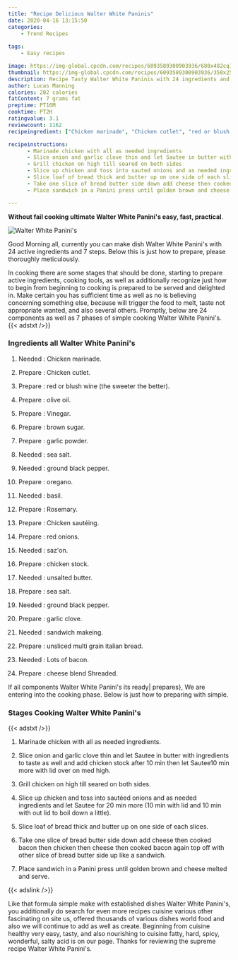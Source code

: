 ```yaml
---
title: "Recipe Delicious Walter White Paninis"
date: 2020-04-16 13:15:50
categories:
    - Trend Recipes
    
tags:
    - Easy recipes

image: https://img-global.cpcdn.com/recipes/6093589300903936/680x482cq70/walter-white-paninis-recipe-main-photo.jpg
thumbnail: https://img-global.cpcdn.com/recipes/6093589300903936/350x250cq70/walter-white-paninis-recipe-main-photo.jpg
description: Recipe Tasty Walter White Paninis with 24 ingredients and 7 stages of easy cooking.
author: Lucas Manning
calories: 202 calories
fatContent: 7 grams fat
preptime: PT16M
cooktime: PT2H
ratingvalue: 3.1
reviewcount: 1162
recipeingredient: ["Chicken marinade", "Chicken cutlet", "red or blush wine the sweeter the better", "olive oil", "Vinegar", "brown sugar", "garlic powder", "sea salt", "ground black pepper", "oregano", "basil", "Rosemary", "Chicken sauting", "red onions", "sazon", "chicken stock", "unsalted butter", "sea salt", "ground black pepper", "garlic clove", "sandwich makeing", "unsliced multi grain italian bread", "Lots of bacon", "cheese blend Shreaded"]

recipeinstructions: 
      - Marinade chicken with all as needed ingredients 
      - Slice onion and garlic clove thin and let Sautee in butter with ingredients to taste as well and add chicken stock after 10 min then let Sautee10 min more with lid over on med high 
      - Grill chicken on high till seared on both sides 
      - Slice up chicken and toss into sauted onions and as needed ingredients and let Sautee for 20 min more 10 min with lid and 10 min with out lid to boil down a little 
      - Slice loaf of bread thick and butter up on one side of each slices 
      - Take one slice of bread butter side down add cheese then cooked bacon then chicken then cheese then cooked bacon again top off with other slice of bread butter side up like a sandwich 
      - Place sandwich in a Panini press until golden brown and cheese melted and serve

---
```




**Without fail cooking ultimate Walter White Panini&#39;s easy, fast, practical**. 


![Walter White Panini&#39;s](https://img-global.cpcdn.com/recipes/6093589300903936/680x482cq70/walter-white-paninis-recipe-main-photo.jpg "Walter White Panini&#39;s")




Good Morning all, currently you can make dish Walter White Panini&#39;s with 24 active ingredients and 7 steps. Below this is just how to prepare, please thoroughly meticulously.

In cooking there are some stages that should be done, starting to prepare active ingredients, cooking tools, as well as additionally recognize just how to begin from beginning to cooking is prepared to be served and delighted in. Make certain you has sufficient time as well as no is believing concerning something else, because will trigger the food to melt, taste not appropriate wanted, and also several others. Promptly, below are 24 components as well as 7 phases of simple cooking Walter White Panini&#39;s.
{{< adstxt />}}

### Ingredients all Walter White Panini&#39;s


1. Needed  : Chicken marinade.

1. Prepare  : Chicken cutlet.

1. Prepare  : red or blush wine (the sweeter the better).

1. Prepare  : olive oil.

1. Prepare  : Vinegar.

1. Prepare  : brown sugar.

1. Prepare  : garlic powder.

1. Needed  : sea salt.

1. Needed  : ground black pepper.

1. Prepare  : oregano.

1. Needed  : basil.

1. Prepare  : Rosemary.

1. Prepare  : Chicken sautéing.

1. Prepare  : red onions.

1. Needed  : saz&#39;on.

1. Prepare  : chicken stock.

1. Needed  : unsalted butter.

1. Prepare  : sea salt.

1. Needed  : ground black pepper.

1. Prepare  : garlic clove.

1. Needed  : sandwich makeing.

1. Prepare  : unsliced multi grain italian bread.

1. Needed  : Lots of bacon.

1. Prepare  : cheese blend Shreaded.



If all components Walter White Panini&#39;s its ready| prepares}, We are entering into the cooking phase. Below is just how to preparing with simple.

### Stages Cooking Walter White Panini&#39;s

{{< adstxt />}}


1. Marinade chicken with all as needed ingredients.



1. Slice onion and garlic clove thin and let Sautee in butter with ingredients to taste as well and add chicken stock after 10 min then let Sautee10 min more with lid over on med high.



1. Grill chicken on high till seared on both sides.



1. Slice up chicken and toss into sautéed onions and as needed ingredients and let Sautee for 20 min more (10 min with lid and 10 min with out lid to boil down a little).



1. Slice loaf of bread thick and butter up on one side of each slices.



1. Take one slice of bread butter side down add cheese then cooked bacon then chicken then cheese then cooked bacon again top off with other slice of bread butter side up like a sandwich.



1. Place sandwich in a Panini press until golden brown and cheese melted and serve.





{{< adslink />}}

Like that formula simple make with established dishes Walter White Panini&#39;s, you additionally do search for even more recipes cuisine various other fascinating on site us, offered thousands of various dishes world food and also we will continue to add as well as create. Beginning from cuisine healthy very easy, tasty, and also nourishing to cuisine fatty, hard, spicy, wonderful, salty acid is on our page. Thanks for reviewing the supreme recipe Walter White Panini&#39;s.
